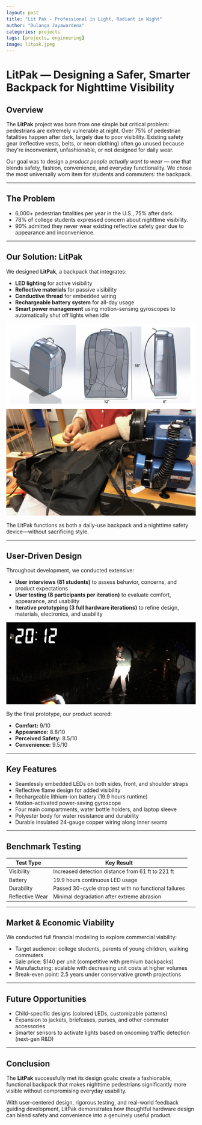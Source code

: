 ```yaml
---
layout: post
title: "Lit Pak - Professional in Light, Radiant in Night"
author: "Dulanga Jayawardena"
categories: projects
tags: [projects, engineering]
image: litpak.jpeg
---
```


# LitPak — Designing a Safer, Smarter Backpack for Nighttime Visibility

## Overview

The **LitPak** project was born from one simple but critical problem: pedestrians are extremely vulnerable at night. Over 75% of pedestrian fatalities happen after dark, largely due to poor visibility. Existing safety gear (reflective vests, belts, or neon clothing) often go unused because they're inconvenient, unfashionable, or not designed for daily wear.

Our goal was to design a *product people actually want to wear* — one that blends safety, fashion, convenience, and everyday functionality. We chose the most universally worn item for students and commuters: the backpack.

---

## The Problem

- 6,000+ pedestrian fatalities per year in the U.S., 75% after dark.
- 78% of college students expressed concern about nighttime visibility.
- 90% admitted they never wear existing reflective safety gear due to appearance and inconvenience.

---

## Our Solution: LitPak

We designed **LitPak**, a backpack that integrates:

- **LED lighting** for active visibility
- **Reflective materials** for passive visibility
- **Conductive thread** for embedded wiring
- **Rechargeable battery system** for all-day usage
- **Smart power management** using motion-sensing gyroscopes to automatically shut off lights when idle

![Litpak CAD](/assets/img/18.12_cad.png)
![Litpak Stitching](/assets/img/18.11_stitching.jpeg)

The LitPak functions as both a daily-use backpack and a nighttime safety device—without sacrificing style.

---

## User-Driven Design

Throughout development, we conducted extensive:

- **User interviews (81 students)** to assess behavior, concerns, and product expectations
- **User testing (8 participants per iteration)** to evaluate comfort, appearance, and usability
- **Iterative prototyping (3 full hardware iterations)** to refine design, materials, electronics, and usability

![Litpak Prototyping](/assets/img/18.10_roadTest.jpeg)

By the final prototype, our product scored:

- **Comfort:** 9/10  
- **Appearance:** 8.8/10  
- **Perceived Safety:** 8.5/10  
- **Convenience:** 9.5/10

---

## Key Features

- Seamlessly embedded LEDs on both sides, front, and shoulder straps
- Reflective flame design for added visibility
- Rechargeable lithium-ion battery (19.9 hours runtime)
- Motion-activated power-saving gyroscope
- Four main compartments, water bottle holders, and laptop sleeve
- Polyester body for water resistance and durability
- Durable insulated 24-gauge copper wiring along inner seams

---

## Benchmark Testing

| Test Type | Key Result |
| --------- | ---------- |
| Visibility | Increased detection distance from 61 ft to 221 ft |
| Battery | 19.9 hours continuous LED usage |
| Durability | Passed 30-cycle drop test with no functional failures |
| Reflective Wear | Minimal degradation after extreme abrasion |

---

## Market & Economic Viability

We conducted full financial modeling to explore commercial viability:

- Target audience: college students, parents of young children, walking commuters
- Sale price: $140 per unit (competitive with premium backpacks)
- Manufacturing: scalable with decreasing unit costs at higher volumes
- Break-even point: 2.5 years under conservative growth projections

---

## Future Opportunities

- Child-specific designs (colored LEDs, customizable patterns)
- Expansion to jackets, briefcases, purses, and other commuter accessories
- Smarter sensors to activate lights based on oncoming traffic detection (next-gen R&D)

---

## Conclusion

The **LitPak** successfully met its design goals: create a fashionable, functional backpack that makes nighttime pedestrians significantly more visible without compromising everyday usability.

With user-centered design, rigorous testing, and real-world feedback guiding development, LitPak demonstrates how thoughtful hardware design can blend safety and convenience into a genuinely useful product.
